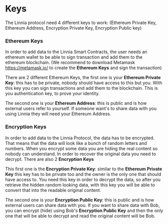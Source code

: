 # Keys

The Linnia protocol need 4 different keys to work: (Ethereum Private Key, Ethereum Address, Encryption Private Key, Encryption Public key)



### Ethereum Keys

In order to add data to the Linnia Smart Contracts, the user needs an ethereum wallet to be able to sign transaction and add them to the ethereum blockchain. (We recommend to download Metamask https://metamask.io/ to create the **Ethereum Keys** and sign the transaction)

There are 2 different Ethereum Keys, the first one is your **Ethereum Private Key**: this has to be private, nobody should have access to this but you. With this key you can sign transactions and add them to the blockchain. This is you authentication key, to prove your identity.

The second one is your **Ethereum Address**: this is public and is how external users refer to yourself. If someone want's to share data with you using Linnia they will need your Ethereum Address.



### Encryption Keys

In order to add data to the Linnia Protocol, the data has to be encrypted. That means that the data will look like a bunch of random letters and numbers. When you encrypt some data you are hiding the real content so nobody can understand. In order to recover the original data you need to decrypt. There are also 2 **Encryption Keys**

This first one is the **Encryption Private Key**: similar to the **Ethereum Private Key** this key has to be private too and the owner is the only one that should have access to. You need this key in order to decrypt the data, so after you retrieve the hidden random looking data, with this key you will be able to convert that into the readable original content.

The second one is your **Encryption Public Key**: this is public and is how external users can share data with you. If you want to share data with Bob, you can encrypt (hide) using Bob's **Encryption Public Key** and then the only one that will be able to decrypt and read the original content will be Bob.


